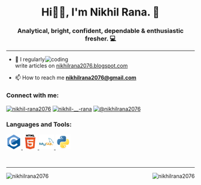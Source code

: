 <h1 align="center">Hi👋🏽, I'm Nikhil Rana. 💟</h1>
<h3 align="center">Analytical, bright, confident, dependable & enthusiastic fresher. 💻</h3>
<hr>
<img align="right" alt="coding" width="400" src="https://media.giphy.com/media/v1.Y2lkPTc5MGI3NjExNDNmMTZkMjlmZjg1MDllOWUxNWI3NjQ3NDhhMDg3NGY2ODQ4MDZkNiZjdD1n/l46Cy1rHbQ92uuLXa/giphy.gif">

- 📝 I regularly write articles on [nikhilrana2076.blogspot.com](https://nikhilrana2076.blogspot.com/)

- 📫 How to reach me **nikhilrana2076@gmail.com**

<h3 align="left">Connect with me:</h3>
<p align="left">
<a href="https://linkedin.com/in/nikhil-rana2076" target="blank"><img align="center" src="https://pngimg.com/uploads/linkedIn/linkedIn_PNG7.png" alt="nikhil-rana2076" height="30" width="40" /></a>
<a href="https://instagram.com/nikhil.__.rana" target="blank"><img align="center" src="https://theroom.com.au/wp-content/uploads/2016/05/instagram-new-logo.jpg" alt="nikhil-__-rana" height="30" width="40" /></a>
<a href="https://medium.com/@nikhilrana2076" target="blank"><img align="center" src="https://www.underconsideration.com/brandnew/archives/medium_2017_monogram.png" alt="@nikhilrana2076" height="30" width="40" /></a>
</p>

<h3 align="left">Languages and Tools:</h3>
<p align="left"> <a href="https://www.cprogramming.com/" target="_blank" rel="noreferrer"> <img src="https://raw.githubusercontent.com/devicons/devicon/master/icons/c/c-original.svg" alt="c" width="40" height="40"/> </a> <a href="https://www.w3.org/html/" target="_blank" rel="noreferrer"> <img src="https://raw.githubusercontent.com/devicons/devicon/master/icons/html5/html5-original-wordmark.svg" alt="html5" width="40" height="40"/> </a> <a href="https://www.mysql.com/" target="_blank" rel="noreferrer"> <img src="https://raw.githubusercontent.com/devicons/devicon/master/icons/mysql/mysql-original-wordmark.svg" alt="mysql" width="40" height="40"/> </a> <a href="https://www.python.org" target="_blank" rel="noreferrer"> <img src="https://raw.githubusercontent.com/devicons/devicon/master/icons/python/python-original.svg" alt="python" width="40" height="40"/> </a> </p>
<br><hr>
<p><img align="left" src="https://github-readme-stats.vercel.app/api/top-langs?username=nikhilrana2076&show_icons=true&locale=en&layout=compact" alt="nikhilrana2076" /></p>

<p>&nbsp;<img align="right" src="https://github-readme-stats.vercel.app/api?username=nikhilrana2076&show_icons=true&locale=en" alt="nikhilrana2076" /></p>
